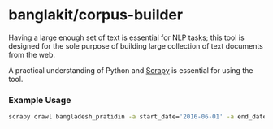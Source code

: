 # banglakit/corpus-builder

Having a large enough set of text is essential for NLP tasks; this tool is designed for the sole purpose of building large collection of text documents from the web.

A practical understanding of Python and [Scrapy](http://www.scrapy.org) is essential for using the tool.

### Example Usage
```bash
scrapy crawl bangladesh_pratidin -a start_date='2016-06-01' -a end_date='2016-06-05' -o test3.csv
```
